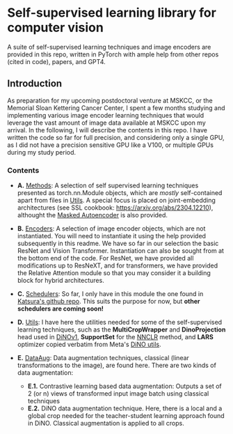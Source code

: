 
# Self-supervised learning library for computer vision
A suite of self-supervised learning techniques and image encoders are provided in this repo, written in PyTorch with ample help from other repos (cited in code), papers, and GPT4.


## Introduction

As preparation for my upcoming postdoctoral venture at MSKCC, or the Memorial Sloan Kettering Cancer Center, I spent a few months studying and implementing various image encoder learning techniques that would leverage the vast amount of image data available at MSKCC upon my arrival. In the following, I will describe the contents in this repo. I have written the code so far for full precision, and considering only a single GPU, as I did not have a precision sensitive GPU like a V100, or multiple GPUs during my study period.

### Contents

- **A.** [Methods](https://github.com/swarajnanda2021/MSKCC_SSL/blob/main/Methods.py): A selection of self supervised learning techniques presented as torch.nn.Module objects, which are _mostly_ self-contained apart from files in [Utils](https://github.com/swarajnanda2021/MSKCC_SSL/blob/main/Utils.py). A special focus is placed on joint-embedding architectures (see SSL cookbook: https://arxiv.org/abs/2304.12210), althought the [Masked Autoencoder](https://arxiv.org/abs/2111.06377) is also provided.

- **B.** [Encoders](https://github.com/swarajnanda2021/MSKCC_SSL/blob/main/Encoders.py): A selection of image encoder objects, which are not instantiated. You will need to instantiate it using the help provided subsequently in this readme. We have so far in our selection the basic ResNet and Vision Transformer. Instantiation can also be sought from at the bottom end of the code. For ResNet, we have provided all modifications up to ResNeXT, and for transformers, we have provided the Relative Attention module so that you may consider it a building block for hybrid architectures.

- **C.** [Schedulers](https://github.com/swarajnanda2021/MSKCC_SSL/blob/main/Schedulers.py): So far, I only have in this module the one found in [Katsura's github repo](https://github.com/katsura-jp/pytorch-cosine-annealing-with-warmup/blob/master/cosine_annealing_warmup/scheduler.py). This suits the purpose for now, but **other schedulers are coming soon!**

- **D.** [Utils](https://github.com/swarajnanda2021/MSKCC_SSL/blob/main/Utils.py): I have here the utilities needed for some of the self-supervised learning techniques, such as the **MultiCropWrapper** and **DinoProjection** head used in [DiNOv1](https://arxiv.org/abs/2104.14294), **SupportSet** for the [NNCLR](https://arxiv.org/abs/2104.14548) method, and **LARS** optimizer copied verbatim from Meta's [DiNO utils](https://github.com/facebookresearch/dino/blob/main/utils.py).

- **E.** [DataAug](https://github.com/swarajnanda2021/MSKCC_SSL/blob/main/DataAug.py): Data augmentation techniques, classical (linear transformations to the image), are found here. There are two kinds of data augmentation:
   - **E.1.** Contrastive learning based data augmentation: Outputs a set of 2 (or n) views of transformed input image batch using classical techniques
   - **E.2.** DiNO data augmentation technique. Here, there is a local and a global crop needed for the teacher-student learning approach found in DiNO. Classical augmentation is applied to all crops.


